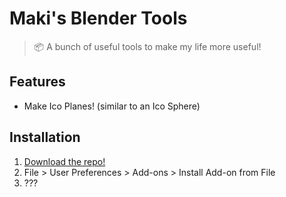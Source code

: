 # Maki's Blender Tools
> 📦 A bunch of useful tools to make my life more useful!

## Features

- Make Ico Planes! (similar to an Ico Sphere)

## Installation

1. [Download the repo!](https://github.com/makixx/makis-blender-tools/archive/master.zip)
2. File > User Preferences > Add-ons > Install Add-on from File
3. ???